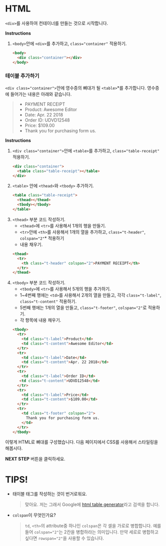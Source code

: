 # HTML
`<div>`를 사용하여 컨테이너를 만들는 것으로 시작합니다.  

**Instructions**
1. `<body>`안에 `<div>`를 추가하고, `class="container"` 적용하기. 
    ```html
    <body>
      <div class="container"></div> 
    </body>
    ```



### 테이블 추가하기
`<div class="container">`안에 영수증의 뼈대가 될 `<table>`*를 추가합니다. 영수증에 들어가는 내용은 아래와 같습니다.
> * PAYMENT RECEIPT
> * Product: Awesome Editor
> * Date: Apr. 22 2018
> * Order ID: UDVD12548
> * Price: $109.00
> * Thank you for purchasing form us.


**Instructions**
1. `<div class="container">`안에 `<table>`를 추가하고, `class="table-receipt"` 적용하기. 
    ```html
    <div class="container">
      <table class="table-receipt"></table>
    </div>
    ```
1. `<table>` 안에 `<thead>`와 `<tbody>` 추가하기.  
    ```html
    <table class="table-receipt">
      <thead></thead>
      <tbody></tbody>
    </table> 
    ```
1. `<thead>` 부분 코드 작성하기.
    * `<thead>`에 `<tr>`를 사용해서 1개의 행을 만들기.
    * `<tr>`안에 `<th>`를 사용해서 1개의 열을 추가하고, `class="t-header"`, `colspan="2"`* 적용하기
    * 내용 채우기.
    ```html
    <thead>
      <tr>
        <th class="t-header" colspan="2">PAYMENT RECEIPT</th>
      </tr>
    </thead> 
    ```
1. `<tbody>` 부분 코드 작성하기.
    * `<tbody>`에 `<tr>`를 사용해서 5개의 행을 추가하기. 
    * 1~4번째 행에는 `<td>`를 사용해서 2개의 열을 만들고, 각각 `class="t-label"`, `class="t-content"` 적용하기. 
    * 5번째 행에는 1개의 열을 만들고, `class="t-footer"`, `colspan="2"`로 적용하기. 
    * 각 항목에 내용 채우기. 
    ```html
    <tbody>
      <tr>
        <td class="t-label">Product</td>
        <td class="t-content">Awesome Editor</td>
      </tr>
      <tr>
        <td class="t-label">Date</td>
        <td class="t-content">Apr. 22 2018</td>
      </tr>
      <tr>
        <td class="t-label">Order ID</td>
       <td class="t-content">UDVD12548</td>
      </tr>
      <tr>
        <td class="t-label">Price</td>
        <td class="t-content">$109.00</td>
      </tr>
      <tr>
        <td class="t-footer" colspan="2">
          Thank you for purchasing form us.
        </td>
      </tr>
    </tbody> 
    ```

이렇게 HTML로 뼈대를 구성했습니다. 다음 페이지에서 CSS를 사용해서 스타일링을 해봅시다.



**NEXT STEP** 버튼을 클릭하세요.



# TIPS! 
* 태이블 태그를 작성하는 것이 번거로워요.  
    > 맞아요. 저는 그래서 Google에 [html table generator][1]라고 검색을 합니다.     
* `colspan`이 무엇인가요? 
    > `td`, `<th>`의 attribute중 하나인 `colspan`은 각 셀을 가로로 병합합니다. 예를들어 `colspan="2"`는 2칸을 병합하라는 의미입니다. 만약 세로로 병합하고 싶다면 `rowspan="2"`을 사용할 수 있습니다.

[1]: https://www.google.co.kr/search?ei=ECs-W6KxK8fh-AbF-5HIBQ&amp;amp;amp;amp;amp;q=html+table+generator&amp;amp;amp;amp;amp;oq=html+table+generator&amp;amp;amp;amp;amp;gs_l=psy-ab.3...290762.293424.0.295063.0.0.0.0.0.0.0.0..0.0....0...1c.1.64.psy-ab..0.0.0....0.v4501Hu84LM

